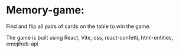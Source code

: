 # Memory-game:

Find and flip all pairs of cards on the table to win the game.

The game is built using React, Vite, css, react-confetti, html-entities, emojihub-api
